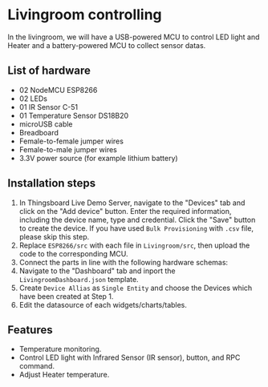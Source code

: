 # Livingroom controlling 
In the livingroom, we will have a USB-powered MCU to control LED light and Heater and a battery-powered MCU to collect sensor datas.
## List of hardware
- 02 NodeMCU ESP8266 
- 02 LEDs
- 01 IR Sensor C-51
- 01 Temperature Sensor DS18B20
- microUSB cable
- Breadboard
- Female-to-female jumper wires
- Female-to-male jumper wires
- 3.3V power source (for example lithium battery)

## Installation steps
1. In Thingsboard Live Demo Server, navigate to the "Devices" tab and click on the "Add device" button. Enter the required information, including the device name, type and credential. Click the "Save" button to create the device. If you have used `Bulk Provisioning` with `.csv` file, please skip this step.
2. Replace `ESP8266/src` with each file in `Livingroom/src`, then upload the code to the corresponding MCU.
3. Connect the parts in line with the following hardware schemas:
4. Navigate to the "Dashboard" tab and inport the `LivingroomDashboard.json` template.
5. Create `Device Allias` as `Single Entity` and choose the Devices which have been created at Step 1.
6. Edit the datasource of each widgets/charts/tables.

## Features
- Temperature monitoring.
- Control LED light with Infrared Sensor (IR sensor), button, and RPC command.
- Adjust Heater temperature.

